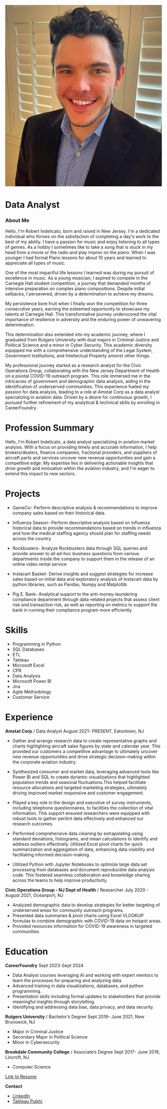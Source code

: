 ![Profile Picture](/assests/img/IMG_4082.jpg)
# Data Analyst

### About Me
Hello, I'm Robert Indelicato, born and raised in New Jersey. I'm a dedicated individual who thrives on the satisfaction of completing a day's work to the best of my ability. 
I have a passion for music and enjoy listening to all types of genres.  As a hobby I sometimes like to take a song that is stuck in my head from a movie or the radio and play improv on the piano. When I was younger I had formal Piano lessons for about 10 years and learned to appreciate all types of music.

One of the most impactful life lessons I learned was during my pursuit of excellence in music. As a young musician, I aspired to compete in the Carnegie Hall student competition, a journey that demanded months of intensive preparation on complex piano compositions. Despite initial setbacks, I persevered, driven by a determination to achieve my dreams.

My persistence bore fruit when I finally won the competition for three consecutive years, earning the esteemed opportunity to showcase my talents at Carnegie Hall. This transformative journey underscored the vital importance of resilience in adversity and the enduring power of unwavering determination.

This determination also extended into my academic journey, where I graduated from Rutgers University with dual majors in Criminal Justice and Political Science and a minor in Cyber Security. This academic diversity equipped me with a comprehensive understanding of the Legal System, Government Institutions, and Intellectual Property amonst other things.

My professional journey started as a research analyst for the Civic Operations Group, collaborating with the New Jersey Department of Health on a pivotal COVID-19 outreach program. This role immersed me in the intricacies of government and demographic data analysis, aiding in the identification of underserved communities. This experience fueled my passion for data analysis, leading to a role at Amstat Corp as a data analyst specializing in aviation data. Driven by a desire for continuous growth, I pursued further refinement of my analytical & technical skills by enrolling in CareerFoundry.



# **Profession Summary**

Hello, I'm Robert Indelicato, a data analyst specializing in aviation market analysis. With a focus on providing timely and accurate information, I help brokers/dealers, finance companies, fractional providers, and suppliers of aircraft parts and services uncover new revenue opportunities and gain a competitive edge. My expertise lies in delivering actionable insights that drive growth and innovation within the aviation industry, and I'm eager to extend this impact to new sectors.

# **Projects**

- GameCo- Perform descriptive analysis & recommendations to improve company sales based on their historical data.

- Influenza Season- Perform descriptive analysis based on influenza historical data to provide recommendations based on trends in influenza and how the medical staffing agency should plan for staffing needs across the country

- Rockbusters- Analyze Rockbusters data through SQL queries and provide answer to all ad-hoc business questions from various departments inside the company to support them in the release of an online video rental service 


- Instacart Basket- Derive insights and suggest strategies for increase sales based on initial data and exploratory analysis of Instacart data by python libraries, such as Pandas, Numpy and Matplotlib

- Pig E. Bank- Analytical support to the anti-money-laundering compliance department through data-related projects that assess client risk and transaction risk, as well as reporting on metrics to support the bank in running their compliance program more efficiently. 


# **Skills**

- Programming in Python
- SQL Databases
- ETL
- Tableau
- Microsoft Excel
- CPR
- Data Analysis
- Microsoft Power BI
- Jira 
- Agile Methodology
- Customer Service


# **Experience**

**Amstat Corp** / Data Analyst
August 2021- PRESENT,  Eatontown, NJ

- Gather and arrange research data to create representative graphs and charts highlighting aircraft sales figures by state and calendar year. This provided our customers a competitive advantage to ultimately uncover new revenue opportunities and drive strategic decision-making within the corporate aviation industry.
 
- Synthesized consumer and market data, leveraging advanced tools like Power BI and SQL to create dynamic visualizations that highlighted population trends and seasonal fluctuations.This helped facilitate resource allocations and targeted marketing strategies, ultimately driving improved market responsive and customer engagement.
 
- Played a key role in the design and executive of survey instruments, including telephone questionnaires, to facilities the collection of vital information. This support ensured researchers were equipped with robust tools to gather peritint data effectively and enhanced our research outcomes.
 
- Performed comprehensive data cleaning by extrapolating using standard deviations, histograms, and mean calculations to identify and address outliers effectively. Utilized Excel pivot charts for quick summarization and aggregation of data, enhancing data visibility and facilitating informed decision-making.
  
- Utilized Python with Jupyter Notebooks to optimize large data set processing from databases and document reproducible data analysis code. This fostered seamless collaboration and knowledge sharing across the teams to help improve productivity.
  
**Civic Operations Group - NJ Dept of Health** / Researcher
July 2020 - August 2021,  Oceanport, NJ

- Analyzed demographic data to develop strategies for better targeting of underserved areas for community outreach programs. 
- Presented data summaries & pivot charts using Excel VLOOKUP formulas to combine demographic with COVID-19 data on hotspot areas.
- Provided resources information for COVID-19 awareness in targeted communities. 

# **Education**

**CareerFoundry**
Sept 2023-Sept 2024

- Data Analyst courses leveraging AI and working with expert mentors to learn the processes for preparing and analyzing data.
- Advanced training in data visualizations, databases, and python programming.
- Presentation skills including formal updates  to stakeholders that provide meaningful insights through storytelling. 
- Identifying and addressing data bias, data privacy, and data security. 

**Rutgers University** / Bachelor’s Degree
Sept 2019- June 2021,  New Brunswick, NJ

- Major in Criminal Justice
- Secondary Major in Political Science
- Minor in Cybersecurity
  
**Brookdale Community College** / Associate’s Degree
Sept 2017- June 2019,  Lincroft, NJ

- Computer Science


[Link to Resume](https://github.com/rindelicato/portfolio/blob/main/RobertIndelicato_ResumeDOC_02292024.docx%20(1).pdf)



**Contact**
- [LinkedIn](https://www.linkedin.com/in/robert-i-b0714b122/)
- [Tableau Public](https://public.tableau.com/app/profile/robert.indelicato/vizzes)






